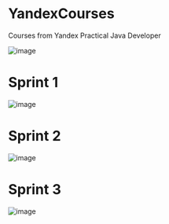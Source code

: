 # YandexCourses
Courses from Yandex Practical Java Developer    

![image](https://github.com/user-attachments/assets/ded8e140-4da6-453f-8f27-92de0a5e4586)

# Sprint 1

![image](https://github.com/user-attachments/assets/2a33a62a-e1d3-490d-8770-b4f5a95f33a5)

# Sprint 2

![image](https://github.com/user-attachments/assets/ff24ff1d-e30f-4c4b-9cb6-4bcb1d31a9e5)

# Sprint 3

![image](https://github.com/user-attachments/assets/bd338339-c4af-44a3-8f17-45b3084cbada)

